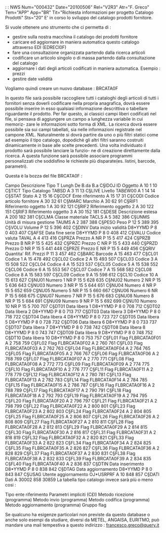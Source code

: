  :  : NWS Num="000432" Date="20100506" Rel="V2R3" Atr="F. Greco" Tem="APP" App="BR" Tit="Richiesta informazioni per progetto Catalogo Prodotti" Sts="20"
E' in corso lo sviluppo del catalogo prodotti fornitore.

Si vuole ottenere uno strumento che ci permetta di : 
- gestire sulla nostra macchina il catalogo dei prodotti fornitore
- caricare ed aggiornare in maniera automatica questo catalogo attraverso EDI (EDRECI0F)
- fare una consultazione organizzata partendo dalla ricerca articoli
- codificare un articolo singolo o di massa partendo dalla consultazione del catalogo
- aggiornare i dati degli articoli codificati in maniera automatica. Esempio :  prezzi
- gestire date validità

Vogliamo quindi creare un nuovo database :  BRCATA0F

In questo file sarà possibile raccogliere tutti i cataloghi degli articoli di tutti i fornitori senza doverli codificare nella propria anagrafica, dovrà essere possibile inserire in esso qualsiasi
informazione descrittiva o tabellare riguardante il prodotto. Per far questo, ai classici campi liberi codificati nel file, si pensava di aggiungere un campo a lunghezza variabile in cui memoriz-
zare le informazioni sotto forma di XML. La ricerca dovrà essere possibile sia sui campi tabellati,
sia nelle informazioni registrate nel campone XML. Naturalmente si dovrà partire da uno o più filtri
statici come ad esempio il tipo catalogo, dopodichè gli altri filtri saranno costruiti dinamicamente
in base alle scelte precedenti. Una volta individuato il prodotto sarà possibile lanciare la funzio-
ne di creazione direttamente dalla ricerca. A questa funzione sarà possibile associare programmi personalizzati che soddisfino le richieste più disparate(es. listini, barcode, parametri).

Questa è la bozza del file BRCATA0F : 

Campo      Descrizione                  Tipo                  T Lungh De  B.da   B.a C§IDOJ     ID Oggetto                                         A    10        1    10 C§TICT     Tipo Catalogo                TABSD                 A     3       11    13 C§LIVE     Livello                      TAB£W00               A     1       14    14 C§STAT     Stato                                              A     2       15    16 C§CDCF     Ente riferimento                                   A    15       17    31 C§CODI     Codice articolo fornitore                          A    30       32    61 C§MARC     Marchio                                            A    30       62    91 C§RIF1     Riferimento oggetto 1                              A    30       92   121 C§RIF2     Riferimento oggetto 2                              A    30      122   151 C§RIF3     Riferimento oggetto 3                              A    30      152   181 C§DESE     Descrizione estesa                                 A   200      182   381 C§CLMA     Classe materiale             TACLS                 A     5      382   386 C§UNMS     Unità di misura gestione     TAUMS                 A     2      387   388 C§PESO     Peso                                               P    12  5   389   395 C§VOLU     Volume                                             P    12  5   396   402 C§DINV     Data inizio validità         D8\*YYMD               P     8  0   403   407 C§AFSE     Data fine serie              D8\*YYMD               P     8  0   408   412 C§VALU     Codice valuta                TAVAL                 A     4      413   416 C§PRZA     Prezzo A                     NR                    P    15  5   417   424 C§PRZB     Prezzo B                     NR                    P    15  5   425   432 C§PRZC     Prezzo C                     NR                    P    15  5   433   440 C§PRZD     Prezzo D                     NR                    P    15  5   441   448 C§PRZE     Prezzo E                     NR                    P    15  5   449   456 C§QRIV     Quantita' Rif. Prezzi                              P    11  3   457   462 C§BARC     Barcode                                            A    15      463   477 C§CL01     Codice 1                                           A    15      478   492 C§CL02     Codice 2                                           A    15      493   507 C§CL03     Codice 3                                           A    15      508   522 C§CL04     Codice 4                                           A    15      523   537 C§CL05     Codice 5                                           A    15      538   552 C§CL06     Codice 6                                           A    15      553   567 C§CL07     Codice 7                                           A    15      568   582 C§CL08     Codice 8                                           A    15      583   597 C§CL09     Codice 9                                           A    15      598   612 C§CL10     Codice 10                                          A    15      613   627 C§NU01     Numero 1                     NR                    P    15  5   628   635 C§NU02     Numero 2                     NR                    P    15  5   636   643 C§NU03     Numero 3                     NR                    P    15  5   644   651 C§NU04     Numero 4                     NR                    P    15  5   652   659 C§NU05     Numero 5                     NR                    P    15  5   660   667 C§NU06     Numero 6                     NR                    P    15  5   668   675 C§NU07     Numero 7                     NR                    P    15  5   676   683 C§NU08     Numero 8                     NR                    P    15  5   684   691 C§NU09     Numero 9                     NR                    P    15  5   692   699 C§NU10     Numero 10                    NR                    P    15  5   700   707 C§DT01     Data libera  1               D8\*YYMD               P     8  0   708   712 C§DT02     Data libera  2               D8\*YYMD               P     8  0   713   717 C§DT03     Data libera  3               D8\*YYMD               P     8  0   718   722 C§DT04     Data libera  4               D8\*YYMD               P     8  0   723   727 C§DT05     Data libera  5               D8\*YYMD               P     8  0   728   732 C§DT06     Data libera  6               D8\*YYMD               P     8  0   733   737 C§DT07     Data libera  7               D8\*YYMD               P     8  0   738   742 C§DT08     Data libera  8               D8\*YYMD               P     8  0   743   747 C§DT09     Data libera  9               D8\*YYMD               P     8  0   748   752 C§DT10     Data libera 10               D8\*YYMD               P     8  0   753   757 C§FL01     Flag                         FLBRCATA0F01          A     2      758   759 C§FL02     Flag                         FLBRCATA0F02          A     2      760   761 C§FL03     Flag                         FLBRCATA0F03          A     2      762   763 C§FL04     Flag                         FLBRCATA0F04          A     2      764   765 C§FL05     Flag                         FLBRCATA0F05          A     2      766   767 C§FL06     Flag                         FLBRCATA0F06          A     2      768   769 C§FL07     Flag                         FLBRCATA0F07          A     2      770   771 C§FL08     Flag                         FLBRCATA0F08          A     2      772   773 C§FL09     Flag                         FLBRCATA0F09          A     2      774   775 C§FL10     Flag                         FLBRCATA0F10          A     2      776   777 C§FL11     Flag                         FLBRCATA0F11          A     2      778   779 C§FL12     Flag                         FLBRCATA0F12          A     2      780   781 C§FL13     Flag                         FLBRCATA0F13          A     2      782   783 C§FL14     Flag                         FLBRCATA0F14          A     2      784   785 C§FL15     Flag                         FLBRCATA0F15          A     2      786   787 C§FL16     Flag                         FLBRCATA0F16          A     2      788   789 C§FL17     Flag                         FLBRCATA0F17          A     2      790   791 C§FL18     Flag                         FLBRCATA0F18          A     2      792   793 C§FL19     Flag                         FLBRCATA0F19          A     2      794   795 C§FL20     Flag                         FLBRCATA0F20          A     2      796   797 C§FL21     Flag                         FLBRCATA0F21          A     2      798   799 C§FL22     Flag                         FLBRCATA0F22          A     2      800   801 C§FL23     Flag                         FLBRCATA0F23          A     2      802   803 C§FL24     Flag                         FLBRCATA0F24          A     2      804   805 C§FL25     Flag                         FLBRCATA0F25          A     2      806   807 C§FL26     Flag                         FLBRCATA0F26          A     2      808   809 C§FL27     Flag                         FLBRCATA0F27          A     2      810   811 C§FL28     Flag                         FLBRCATA0F28          A     2      812   813 C§FL29     Flag                         FLBRCATA0F29          A     2      814   815 C§FL30     Flag                         FLBRCATA0F30          A     2      816   817 C§FL31     Flag                         FLBRCATA0F31          A     2      818   819 C§FL32     Flag                         FLBRCATA0F32          A     2      820   821 C§FL33     Flag                         FLBRCATA0F33          A     2      822   823 C§FL34     Flag                         FLBRCATA0F34          A     2      824   825 C§FL35     Flag                         FLBRCATA0F35          A     2      826   827 C§FL36     Flag                         FLBRCATA0F36          A     2      828   829 C§FL37     Flag                         FLBRCATA0F37          A     2      830   831 C§FL38     Flag                         FLBRCATA0F38          A     2      832   833 C§FL39     Flag                         FLBRCATA0F39          A     2      834   835 C§FL40     Flag                         FLBRCATA0F40          A     2      836   837 C§DTIN     Data inserimento             D8\*YYMD               P     8  0   838   842 C§DTAG     Data aggiornamento           D8\*YYMD               P     8  0   843   847 C§USAG     Utente aggiornamento         OJ\*USRPRF             A    10      848   857 C§DATI     Dati                                               A 30002      858 30859 
La tabella tipo catalogo invece sarà più o meno cosi : 

 Tipo ente riferimento
 Parametri impliciti (C£I)
 Metodo ricezione (programma)
 Metodo invio (programma)
 Metodo codifica (programma)
 Metodo aggiornamento (programma)
 Gruppo flag

Se qualcuno ha esigenze particolari non previste da questo database o anche solo esempi da studiare,
diversi da METEL, ANGAISA, EURITMO, può mandare una mail tempestiva a questo indirizzo : 
francesco.greco@query.it
